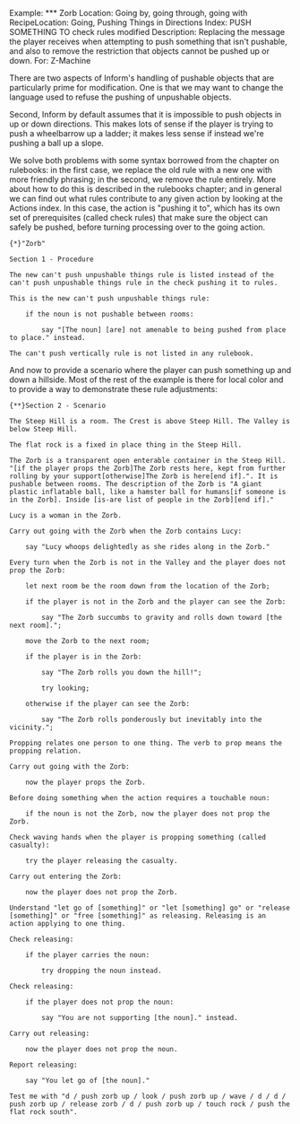 Example: *** Zorb
Location: Going by, going through, going with
RecipeLocation: Going, Pushing Things in Directions
Index: PUSH SOMETHING TO check rules modified
Description: Replacing the message the player receives when attempting to push something that isn't pushable, and also to remove the restriction that objects cannot be pushed up or down.
For: Z-Machine

  
There are two aspects of Inform's handling of pushable objects that are particularly prime for modification. One is that we may want to change the language used to refuse the pushing of unpushable objects.

  
Second, Inform by default assumes that it is impossible to push objects in up or down directions. This makes lots of sense if the player is trying to push a wheelbarrow up a ladder; it makes less sense if instead we're pushing a ball up a slope.

  
We solve both problems with some syntax borrowed from the chapter on rulebooks: in the first case, we replace the old rule with a new one with more friendly phrasing; in the second, we remove the rule entirely. More about how to do this is described in the rulebooks chapter; and in general we can find out what rules contribute to any given action by looking at the Actions index. In this case, the action is "pushing it to", which has its own set of prerequisites (called check rules) that make sure the object can safely be pushed, before turning processing over to the going action.

  

``` inform7
{*}"Zorb"

Section 1 - Procedure

The new can't push unpushable things rule is listed instead of the can't push unpushable things rule in the check pushing it to rules.

This is the new can't push unpushable things rule:

	if the noun is not pushable between rooms:

		say "[The noun] [are] not amenable to being pushed from place to place." instead.

The can't push vertically rule is not listed in any rulebook.
```

  
And now to provide a scenario where the player can push something up and down a hillside. Most of the rest of the example is there for local color and to provide a way to demonstrate these rule adjustments:

  

``` inform7
{**}Section 2 - Scenario

The Steep Hill is a room. The Crest is above Steep Hill. The Valley is below Steep Hill.

The flat rock is a fixed in place thing in the Steep Hill.

The Zorb is a transparent open enterable container in the Steep Hill. "[if the player props the Zorb]The Zorb rests here, kept from further rolling by your support[otherwise]The Zorb is here[end if].". It is pushable between rooms. The description of the Zorb is "A giant plastic inflatable ball, like a hamster ball for humans[if someone is in the Zorb]. Inside [is-are list of people in the Zorb][end if]."

Lucy is a woman in the Zorb.

Carry out going with the Zorb when the Zorb contains Lucy:

	say "Lucy whoops delightedly as she rides along in the Zorb."

Every turn when the Zorb is not in the Valley and the player does not prop the Zorb:

	let next room be the room down from the location of the Zorb;

	if the player is not in the Zorb and the player can see the Zorb:

		say "The Zorb succumbs to gravity and rolls down toward [the next room].";

	move the Zorb to the next room;

	if the player is in the Zorb:

		say "The Zorb rolls you down the hill!";

		try looking;

	otherwise if the player can see the Zorb:

		say "The Zorb rolls ponderously but inevitably into the vicinity.";

Propping relates one person to one thing. The verb to prop means the propping relation.

Carry out going with the Zorb:

	now the player props the Zorb.

Before doing something when the action requires a touchable noun:

	if the noun is not the Zorb, now the player does not prop the Zorb.

Check waving hands when the player is propping something (called casualty):

	try the player releasing the casualty.

Carry out entering the Zorb:

	now the player does not prop the Zorb.

Understand "let go of [something]" or "let [something] go" or "release [something]" or "free [something]" as releasing. Releasing is an action applying to one thing.

Check releasing:

	if the player carries the noun:

		try dropping the noun instead.

Check releasing:

	if the player does not prop the noun:

		say "You are not supporting [the noun]." instead.

Carry out releasing:

	now the player does not prop the noun.

Report releasing:

	say "You let go of [the noun]."

Test me with "d / push zorb up / look / push zorb up / wave / d / d / push zorb up / release zorb / d / push zorb up / touch rock / push the flat rock south".
```

